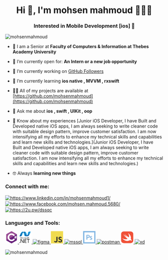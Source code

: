 <h1 align="center">Hi 👋, I'm mohsen mahmoud 👨🏻‍💻</h1>
<h3 align="center">Interested in Mobile Development [ios] 📱</h3>

<p align="left"> <img src="https://komarev.com/ghpvc/?username=mohsenmahmoud&label=Profile%20views&color=0e75b6&style=flat" alt="mohsenmahmoud" /> </p>

- 🏫 I am a Senior at **Faculty of Computers & Information at Thebes Academy University**

- 🤔 I’m currently open for: **An Intern or a new job opportunity**

- 🔭 I’m currently working on [GitHub Followers](https://2u.pw/bnCQm)

- 🌱 I’m currently learning **ios native , MVVM , rxswift**

- 👨‍💻 All of my projects are available at [https://github.com/mohsenmahmoud](https://github.com/mohsenmahmoud)

- 💬 Ask me about **ios , swift , UIKit , oop**

- 📄 Know about my experiences [Junior iOS Developer, I have Built and Developed native iOS apps, I am always seeking to write cleaner code with suitable design pattern, improve customer satisfaction. I am now intensifying all my efforts to enhance my technical skills and capabilities and learn new skills and technologies.](Junior iOS Developer, I have Built and Developed native iOS apps, I am always seeking to write cleaner code with suitable design pattern, improve customer satisfaction. I am now intensifying all my efforts to enhance my technical skills and capabilities and learn new skills and technologies.)

- 🤓 Always **learning new things**

<h3 align="left">Connect with me:</h3>
<p align="left">
<a href="https://linkedin.com/in/https://www.linkedin.com/in/mohsenmahmoud1/" target="blank"><img align="center" src="https://raw.githubusercontent.com/rahuldkjain/github-profile-readme-generator/master/src/images/icons/Social/linked-in-alt.svg" alt="https://www.linkedin.com/in/mohsenmahmoud1/" height="30" width="40" /></a>
<a href="https://fb.com/https://www.facebook.com/mohsen.mahmoud.5680/" target="blank"><img align="center" src="https://raw.githubusercontent.com/rahuldkjain/github-profile-readme-generator/master/src/images/icons/Social/facebook.svg" alt="https://www.facebook.com/mohsen.mahmoud.5680/" height="30" width="40" /></a>
<a href="https://www.youtube.com/c/https://2u.pw/dssqc" target="blank"><img align="center" src="https://raw.githubusercontent.com/rahuldkjain/github-profile-readme-generator/master/src/images/icons/Social/youtube.svg" alt="https://2u.pw/dssqc" height="30" width="40" /></a>
</p>

<h3 align="left">Languages and Tools:</h3>
<p align="left"> <a href="https://www.w3schools.com/cs/" target="_blank" rel="noreferrer"> <img src="https://raw.githubusercontent.com/devicons/devicon/master/icons/csharp/csharp-original.svg" alt="csharp" width="40" height="40"/> </a> <a href="https://dotnet.microsoft.com/" target="_blank" rel="noreferrer"> <img src="https://raw.githubusercontent.com/devicons/devicon/master/icons/dot-net/dot-net-original-wordmark.svg" alt="dotnet" width="40" height="40"/> </a> <a href="https://www.figma.com/" target="_blank" rel="noreferrer"> <img src="https://www.vectorlogo.zone/logos/figma/figma-icon.svg" alt="figma" width="40" height="40"/> </a> <a href="https://developer.mozilla.org/en-US/docs/Web/JavaScript" target="_blank" rel="noreferrer"> <img src="https://raw.githubusercontent.com/devicons/devicon/master/icons/javascript/javascript-original.svg" alt="javascript" width="40" height="40"/> </a> <a href="https://www.microsoft.com/en-us/sql-server" target="_blank" rel="noreferrer"> <img src="https://www.svgrepo.com/show/303229/microsoft-sql-server-logo.svg" alt="mssql" width="40" height="40"/> </a> <a href="https://www.photoshop.com/en" target="_blank" rel="noreferrer"> <img src="https://raw.githubusercontent.com/devicons/devicon/master/icons/photoshop/photoshop-line.svg" alt="photoshop" width="40" height="40"/> </a> <a href="https://postman.com" target="_blank" rel="noreferrer"> <img src="https://www.vectorlogo.zone/logos/getpostman/getpostman-icon.svg" alt="postman" width="40" height="40"/> </a> <a href="https://developer.apple.com/swift/" target="_blank" rel="noreferrer"> <img src="https://raw.githubusercontent.com/devicons/devicon/master/icons/swift/swift-original.svg" alt="swift" width="40" height="40"/> </a> <a href="https://www.adobe.com/products/xd.html" target="_blank" rel="noreferrer"> <img src="https://cdn.worldvectorlogo.com/logos/adobe-xd.svg" alt="xd" width="40" height="40"/> </a> </p>

<p><img align="center" src="https://github-readme-stats.vercel.app/api/top-langs?username=mohsenmahmoud&show_icons=true&locale=en&layout=compact" alt="mohsenmahmoud" /></p>
